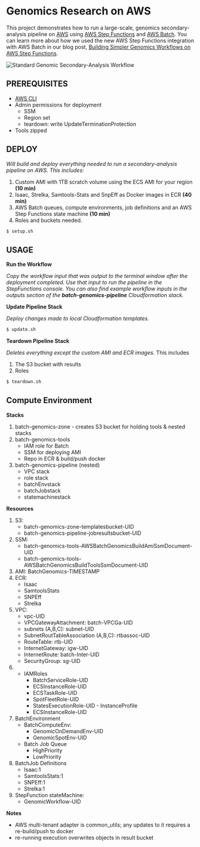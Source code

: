 # Genomics Research on AWS

This project demonstrates how to run a large-scale, genomics secondary-analysis pipeline on [AWS](https://aws.amazon.com/) using [AWS Step Functions](https://aws.amazon.com/step-functions/) and [AWS Batch](https://aws.amazon.com/batch/).  You can learn more about how we used the new AWS Step Functions integration with AWS Batch in our blog post, [Building Simpler Genomics Workflows on AWS Step Functions](https://aws.amazon.com/blogs/compute/building-simpler-genomics-workflows-on-aws-step-functions/). 

![Standard Genomic Secondary-Analysis Workflow](https://docs.opendata.aws/genomics-workflows/images/genomics-workflow.png "Standard Genomic Secondary-Analysis Workflow")


## PREREQUISITES

* [AWS CLI](https://docs.aws.amazon.com/cli/latest/userguide/installing.html)
* Admin permissions for deployment
    * SSM
    * Region set
    * teardown: write UpdateTerminationProtection
* Tools zipped 


## DEPLOY

*Will build and deploy everything needed to run a secondary-analysis pipeline on AWS.  This includes:*
1. Custom AMI with 1TB scratch volume using the ECS AMI for your region **(10 min)**
2. Isaac, Strelka, Samtools-Stats and SnpEff as Docker images in ECR **(40 min)**
3. AWS Batch queues, compute environments, job definitions and an AWS Step Functions state machine **(10 min)**
4. Roles and buckets needed.

````bash
$ setup.sh 
````

## USAGE

**Run the Workflow**

*Copy the workflow input that was output to the terminal window after the deployment completed.  Use that input to run the pipeline in the StepFunctions console.  You can also find example workflow inputs in the outputs section of the **batch-genomics-pipeline** Cloudformation stack.*

**Update Pipeline Stack**

*Deploy changes made to local Cloudformation templates.*

````bash
$ update.sh
````

**Teardown Pipeline Stack**

*Deletes everything except the custom AMI and ECR images.*
This includes 
1. The S3 bucket with results
2. Roles


````bash
$ teardown.sh
````

## Compute Environment

**Stacks**

 1. batch-genomics-zone  - creates S3 bucket for holding tools & nested stacks
 2. batch-genomics-tools 
     - IAM role for Batch
     - SSM for deploying AMI 
     - Repo in ECR & build/push docker
 3. batch-genomics-pipeline (nested)
     - VPC stack
     - role stack
     - batchEnvstack
     - batchJobstack
     - statemachinestack

**Resources**
 1. S3: 
     - batch-genomics-zone-templatesbucket-UID
     - batch-genomics-pipeline-jobresultsbucket-UID
 2. SSM: 
     - batch-genomics-tools-AWSBatchGenomicsBuildAmiSsmDocument-UID
     - batch-genomics-tools-AWSBatchGenomicsBuildToolsSsmDocument-UID
 3. AMI: BatchGenomics-TIMESTAMP
 4. ECR: 
     - Isaac
     - SamtoolsStats
     - SNPEff
     - Strelka
 5. VPC:
     - vpc-UID
     - VPCGatewayAttachment: batch-VPCGa-UID 
     - subnets (A,B,C): subnet-UID
     - SubnetRoutTableAssociation (A,B,C): rtbassoc-UID
     - RouteTable: rtb-UID
     - InternetGateway: igw-UID
     - InternetRoute: batch-Inter-UID
     - SecurityGroup: sg-UID   
 6.   - IAMRoles
        - BatchServiceRole-UID
        - ECSInstanceRole-UID
        -  ECSTaskRole-UID
        -  SpotFleetRole-UID
        -  StatesExecutionRole-UID
     - InstanceProfile
        -  ECSInstanceRole-UID
 6. BatchEnvironment
     - BatchComputeEnv: 
        -  GenomicOnDemandEnv-UID
        -  GenomicSpotEnv-UID
     - Batch Job Queue
        -  HighPriority
        -  LowPriority
 7. BatchJob Definitions
     - Isaac:1
     - SamtoolsStats:1
     - SNPEff:1
     - Strelka:1
 8. StepFunction stateMachine:
     - GenomicWorkflow-UID

**Notes**
 - AWS multi-tenant adapter is common_utils; any updates to it requires a re-build/push to docker
 - re-running execution overwrites objects in result bucket


